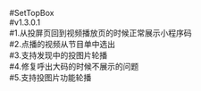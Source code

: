#SetTopBox</br>
#v1.3.0.1</br>
#1.从投屏页回到视频播放页的时候正常展示小程序码</br>
#2.点播的视频从节目单中选出</br>
#3.支持发现中的投图片轮播</br>
#4.修复呼出大码的时候不展示的问题</br>
#5.支持投图片功能轮播




